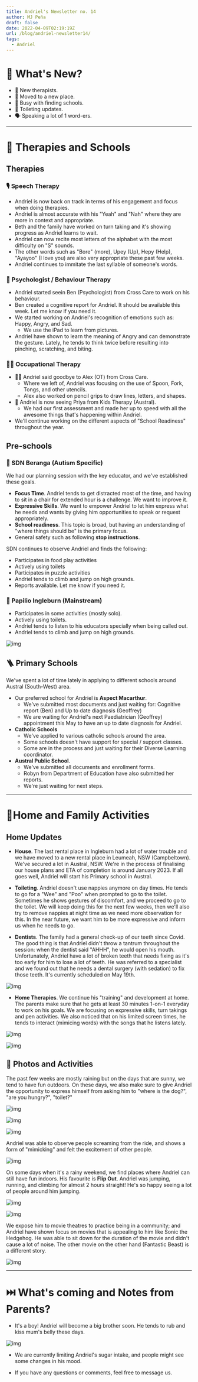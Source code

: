 ```yaml
---
title: Andriel's Newsletter no. 14
author: MJ Peña
draft: false
date: 2022-04-09T02:19:19Z
url: /blog/andriel-newsletter14/
tags:
  - Andriel
---
```


# 📰 What's New?

- 🤗 New therapists.
- 🏡 Moved to a new place.
- 🏫 Busy with finding schools.
- 🚽 Toileting updates.
- 🗣 Speaking a lot of 1 word-ers.

---

# 🏫 Therapies and Schools

## Therapies

### 🎙 Speech Therapy

- Andriel is now back on track in terms of his engagement and focus when doing therapies.
- Andriel is almost accurate with his "Yeah" and "Nah" where they are more in context and appropriate.
- Beth and the family have worked on turn taking and it's showing progress as Andriel learns to wait.
- Andriel can now recite most letters of the alphabet with the most difficulty on "S" sounds.
- The other words such as "Bore" (more), Upey (Up), Hepy (Help), "Ayayoo" (I love you) are also very appropriate these past few weeks.
- Andriel continues to immitate the last syllable of someone's words.

### 🧠 Psychologist / Behaviour Therapy

- Andriel started seein Ben (Psychologist) from Cross Care to work on his behaviour.
- Ben created a cognitive report for Andriel. It should be available this week. Let me know if you need it.
- We started working on Andriel's recognition of emotions such as: Happy, Angry, and Sad.
  - We use the iPad to learn from pictures.
- Andriel have shown to learn the meaning of Angry and can demonstrate the gesture. Lately, he tends to think twice before resulting into pinching, scratching, and biting.

### 🚴‍♀️ Occupational Therapy

- 👋🏼 Andriel said goodbye to Alex (OT) from Cross Care.
  - Where we left of, Andriel was focusing on the use of Spoon, Fork, Tongs, and other utencils.
  - Alex also worked on pencil grips to draw lines, letters, and shapes.
- 👀 Andriel is now seeing Priya from Kids Therapy (Austral).
  - We had our first assessment and made her up to speed with all the awesome things that's happening within Andriel.
- We'll continue working on the different aspects of "School Readiness" throughout the year.

## Pre-schools

### 🌈 SDN Beranga (Autism Specific)

We had our planning session with the key educator, and we've established these goals.

- **Focus Time**. Andriel tends to get distracted most of the time, and having to sit in a chair for extended hour is a challenge. We want to improve it.
- **Expressive Skills**. We want to empower Andriel to let him express what he needs and wants by giving him opportunities to speak or request appropriately.
- **School readiness**. This topic is broad, but having an understanding of "where things should be" is the primary focus.
- General safety such as following **stop instructions**.

SDN continues to observe Andriel and finds the following:

- Participates in food play activities
- Actively using toilets
- Participates in puzzle activities
- Andriel tends to climb and jump on high grounds.
- Reports available. Let me know if you need it.

### 🦋 Papilio Ingleburn (Mainstream)

- Participates in some activities (mostly solo).
- Actively using toilets.
- Andriel tends to listen to his educators specially when being called out.
- Andriel tends to climb and jump on high grounds.

![img](/2022/04/20220410213144.png)

## 🪜 Primary Schools

We've spent a lot of time lately in applying to different schools around Austral (South-West) area.

- Our preferred school for Andriel is **Aspect Macarthur**.
  - We've submitted most documents and just waiting for: Cognitive report (Ben) and Up to date diagnosis (Geoffrey)
  - We are waiting for Andriel's next Paediatrician (Geoffrey) appointment this May to have an up to date diagnosis for Andriel.
- **Catholic Schools**
  - We've applied to various catholic schools around the area.
  - Some schools doesn't have support for special / support classes.
  - Some are in the process and just waiting for their Diverse Learning coordinator.
- **Austral Public School**.
  - We've submitted all documents and enrollment forms.
  - Robyn from Department of Education have also submitted her reports.
  - We're just waiting for next steps.

---

# 🏡Home and Family Activities

## Home Updates

- **House**. The last rental place in Ingleburn had a lot of water trouble and we have moved to a new rental place in Leumeah, NSW (Campbeltown). We've secured a lot in Austral, NSW. We're in the process of finalising our house plans and ETA of completion is around January 2023. If all goes well, Andriel will start his Primary school in Austral.

- **Toileting**. Andriel doesn't use nappies anymore on day times. He tends to go for a "Wee" and "Poo" when prompted to go to the toilet. Sometimes he shows gestures of discomfort, and we proceed to go to the toilet. We will keep doing this for the next few weeks, then we'll also try to remove nappies at night time as we need more observation for this. In the near future, we want him to be more expressive and inform us when he needs to go.

- **Dentists**. The family had a general check-up of our teeth since Covid. The good thing is that Andriel didn't throw a tantrum throughout the session: when the dentist said "AHHH", he would open his mouth. Unfortunately, Andriel have a lot of broken teeth that needs fixing as it's too early for him to lose a lot of teeth. He was referred to a specialist and we found out that he needs a dental surgery (with sedation) to fix those teeth. It's currently scheduled on May 19th.

![img](/2022/04/20220410140406.png)

- **Home Therapies**. We continue his "training" and development at home. The parents make sure that he gets at least 30 minutes 1-on-1 everyday to work on his goals. We are focusing on expressive skills, turn takings and pen activities. We also noticed that on his limited screen times, he tends to interact (mimicing words) with the songs that he listens lately.

![img](/2022/04/20220410140835.png)

![img](/2022/04/20220410140911.png)

## 📸 Photos and Activities

The past few weeks are mostly raining but on the days that are sunny, we tend to have fun outdoors. On these days, we also make sure to give Andriel the opportunity to express himself from asking him to "where is the dog?", "are you hungry?", "toilet?"

![img](/2022/04/20220410141101.png)

![img](/2022/04/20220410141047.png)

![img](/2022/04/20220410220653.png)

Andriel was able to observe people screaming from the ride, and shows a form of "mimicking" and felt the excitement of other people.

![img](/2022/04/20220410220934.png)

On some days when it's a rainy weekend, we find places where Andriel can still have fun indoors. His favourite is **Flip Out**. Andriel was jumping, running, and climbing for almost 2 hours straight! He's so happy seeing a lot of people around him jumping.

![img](/2022/04/20220410140235.png)

![img](/2022/04/20220410140312.png)

We expose him to movie theatres to practice being in a community; and Andriel have shown focus on movies that is appealing to him like Sonic the Hedgehog. He was able to sit down for the duration of the movie and didn't cause a lot of noise. The other movie on the other hand (Fantastic Beast) is a different story.

![img](/2022/04/20220410220421.png)

---

# ⏭️ What's coming and Notes from Parents?

- It's a boy! Andriel will become a big brother soon. He tends to rub and kiss mum's belly these days.

![img](/2022/04/20220410220518.png)

- We are currently limiting Andriel's sugar intake, and people might see some changes in his mood.

- If you have any questions or comments, feel free to message us.

